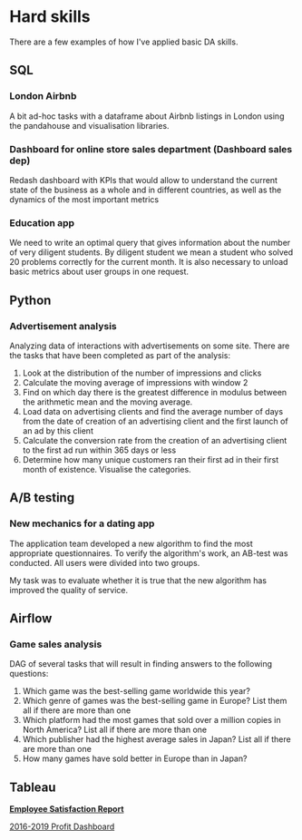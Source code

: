# Hard skills

There are a few examples of how I've applied basic DA skills.

## SQL

### London Airbnb

A bit ad-hoc tasks with a dataframe about Airbnb listings in London using the pandahouse and visualisation libraries.

### Dashboard for online store sales department (Dashboard sales dep)

Redash dashboard with KPIs that would allow to understand the current state of the business as a whole and in different countries, as well as the dynamics of the most important metrics

### Education app

We need to write an optimal query that gives information about the number of very diligent students. By diligent student we mean a student who solved 20 problems correctly for the current month.
It is also necessary to unload basic metrics about user groups in one request.

## Python

### Advertisement analysis

Analyzing data of interactions with advertisements on some site. There are  the tasks that have been completed as part of the analysis:

1. Look at the distribution of the number of impressions and clicks
2. Calculate the moving average of impressions with window 2
3. Find on which day there is the greatest difference in modulus between the arithmetic mean and the moving average.
4. Load data on advertising clients and find the average number of days from the date of creation of an advertising client and the first launch of an ad by this client
5. Calculate the conversion rate from the creation of an advertising client to the first ad run within 365 days or less
6. Determine how many unique customers ran their first ad in their first month of existence. Visualise the categories.

## A/B testing

### New mechanics for a dating app

The application team developed a new algorithm to find the most appropriate questionnaires. To verify the algorithm's work, an AB-test was conducted. All users were divided into two groups.

My task was to evaluate whether it is true that the new algorithm has improved the quality of service. 

## Airflow

### Game sales analysis

DAG of several tasks that will result in finding answers to the following questions:

1. Which game was the best-selling game worldwide this year?
2. Which genre of games was the best-selling game in Europe? List them all if there are more than one
3. Which platform had the most games that sold over a million copies in North America? List all if there are more than one
4. Which publisher had the highest average sales in Japan? List all if there are more than one
5. How many games have sold better in Europe than in Japan?

## Tableau

**[Employee Satisfaction Report](https://public.tableau.com/views/EmployeeSatisfactionReport/EmployeeSatisfactionReport?:language=en-US&:display_count=n&:origin=viz_share_link)**

[2016-2019 Profit Dashboard](https://public.tableau.com/app/profile/mikhail.konovalov/viz/KC_L2_T1_Profit_Dashboard/Dashboard)